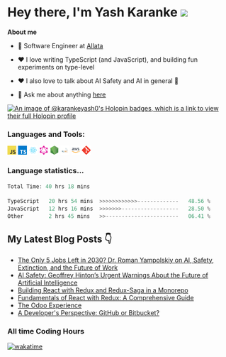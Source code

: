 # Hey there, I'm Yash Karanke <img src="https://media.giphy.com/media/hvRJCLFzcasrR4ia7z/giphy.gif" width="25px">


**About me**

- 💼 Software Engineer at [Allata](https://www.allata.com/)

- ❤️ I love writing TypeScript (and JavaScript), and building fun experiments on type-level

- ❤️ I also love to talk about AI Safety and AI in general 🤖

- 💬 Ask me about anything [here](https://github.com/dextel2/dextel2/issues)

[![An image of @karankeyash0's Holopin badges, which is a link to view their full Holopin profile](https://holopin.me/karankeyash0)](https://holopin.io/@karankeyash0)

### Languages and Tools: 

<code><img height="20" src="https://raw.githubusercontent.com/github/explore/80688e429a7d4ef2fca1e82350fe8e3517d3494d/topics/javascript/javascript.png"></code>
<code><img height="20" src="https://raw.githubusercontent.com/github/explore/80688e429a7d4ef2fca1e82350fe8e3517d3494d/topics/typescript/typescript.png"></code>
<code><img height="20" src="https://raw.githubusercontent.com/github/explore/80688e429a7d4ef2fca1e82350fe8e3517d3494d/topics/react/react.png"></code>
<code><img height="20" src="https://raw.githubusercontent.com/github/explore/5c058a388828bb5fde0bcafd4bc867b5bb3f26f3/topics/graphql/graphql.png"></code>
<code><img height="20" src="https://raw.githubusercontent.com/github/explore/80688e429a7d4ef2fca1e82350fe8e3517d3494d/topics/nodejs/nodejs.png"></code>
<code><img height="20" src="https://raw.githubusercontent.com/github/explore/80688e429a7d4ef2fca1e82350fe8e3517d3494d/topics/mysql/mysql.png"></code>
<code><img height="20" src="https://raw.githubusercontent.com/github/explore/80688e429a7d4ef2fca1e82350fe8e3517d3494d/topics/aws/aws.png"></code>
<code><img height="20" src="https://raw.githubusercontent.com/github/explore/80688e429a7d4ef2fca1e82350fe8e3517d3494d/topics/git/git.png"></code>

 
### Language statistics...

<!--START_SECTION:waka-->

```rust
Total Time: 40 hrs 18 mins

TypeScript   20 hrs 54 mins  >>>>>>>>>>>>-------------   48.56 %
JavaScript   12 hrs 16 mins  >>>>>>>------------------   28.50 %
Other        2 hrs 45 mins   >>-----------------------   06.41 %
```

<!--END_SECTION:waka-->



## My Latest Blog Posts 👇

<!-- HASHNODE_BLOG:START -->
- [The Only 5 Jobs Left in 2030? Dr. Roman Yampolskiy on AI, Safety, Extinction, and the Future of Work](https://karankeyash.hashnode.dev/5-jobs-left-2030-ai-safety-dr-roman-yampolskiy)
- [AI Safety: Geoffrey Hinton’s Urgent Warnings About the Future of Artificial Intelligence](https://karankeyash.hashnode.dev/ai-safety-geoffrey-hinton-warnings)
- [Building React with Redux and Redux-Saga in a Monorepo](https://karankeyash.hashnode.dev/building-react-with-redux-and-redux-saga-in-a-monorepo)
- [Fundamentals of React with Redux: A Comprehensive Guide](https://karankeyash.hashnode.dev/fundamentals-of-react-with-redux-guide)
- [The Odoo Experience](https://karankeyash.hashnode.dev/the-odoo-experience)
- [A Developer's Perspective: GitHub or Bitbucket?](https://karankeyash.hashnode.dev/a-developers-perspective-github-or-bitbucket)

<!-- HASHNODE_BLOG:END -->



### All time Coding Hours                                                                                                                                                 
[![wakatime](https://wakatime.com/badge/user/efc4928d-c420-4b31-a817-99b0e6502a8b.svg)](https://wakatime.com/@efc4928d-c420-4b31-a817-99b0e6502a8b)
